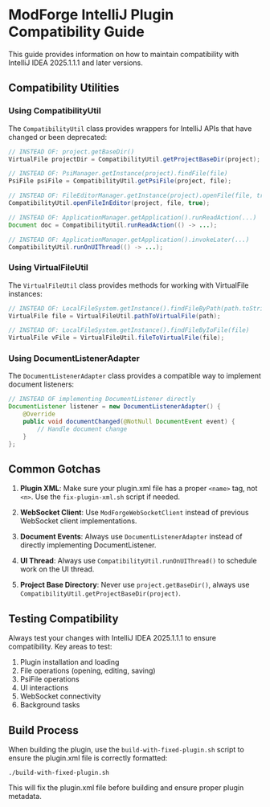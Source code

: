 # ModForge IntelliJ Plugin Compatibility Guide

This guide provides information on how to maintain compatibility with IntelliJ IDEA 2025.1.1.1 and later versions.

## Compatibility Utilities

### Using CompatibilityUtil

The `CompatibilityUtil` class provides wrappers for IntelliJ APIs that have changed or been deprecated:

```java
// INSTEAD OF: project.getBaseDir()
VirtualFile projectDir = CompatibilityUtil.getProjectBaseDir(project);

// INSTEAD OF: PsiManager.getInstance(project).findFile(file)
PsiFile psiFile = CompatibilityUtil.getPsiFile(project, file);

// INSTEAD OF: FileEditorManager.getInstance(project).openFile(file, true)
CompatibilityUtil.openFileInEditor(project, file, true);

// INSTEAD OF: ApplicationManager.getApplication().runReadAction(...)
Document doc = CompatibilityUtil.runReadAction(() -> ...);

// INSTEAD OF: ApplicationManager.getApplication().invokeLater(...)
CompatibilityUtil.runOnUIThread(() -> ...);
```

### Using VirtualFileUtil

The `VirtualFileUtil` class provides methods for working with VirtualFile instances:

```java
// INSTEAD OF: LocalFileSystem.getInstance().findFileByPath(path.toString())
VirtualFile file = VirtualFileUtil.pathToVirtualFile(path);

// INSTEAD OF: LocalFileSystem.getInstance().findFileByIoFile(file)
VirtualFile vFile = VirtualFileUtil.fileToVirtualFile(file);
```

### Using DocumentListenerAdapter

The `DocumentListenerAdapter` class provides a compatible way to implement document listeners:

```java
// INSTEAD OF implementing DocumentListener directly
DocumentListener listener = new DocumentListenerAdapter() {
    @Override
    public void documentChanged(@NotNull DocumentEvent event) {
        // Handle document change
    }
};
```

## Common Gotchas

1. **Plugin XML**: Make sure your plugin.xml file has a proper `<name>` tag, not `<n>`. Use the `fix-plugin-xml.sh` script if needed.

2. **WebSocket Client**: Use `ModForgeWebSocketClient` instead of previous WebSocket client implementations.

3. **Document Events**: Always use `DocumentListenerAdapter` instead of directly implementing DocumentListener.

4. **UI Thread**: Always use `CompatibilityUtil.runOnUIThread()` to schedule work on the UI thread.

5. **Project Base Directory**: Never use `project.getBaseDir()`, always use `CompatibilityUtil.getProjectBaseDir(project)`.

## Testing Compatibility

Always test your changes with IntelliJ IDEA 2025.1.1.1 to ensure compatibility. Key areas to test:

1. Plugin installation and loading
2. File operations (opening, editing, saving)
3. PsiFile operations
4. UI interactions
5. WebSocket connectivity
6. Background tasks

## Build Process

When building the plugin, use the `build-with-fixed-plugin.sh` script to ensure the plugin.xml file is correctly formatted:

```
./build-with-fixed-plugin.sh
```

This will fix the plugin.xml file before building and ensure proper plugin metadata.